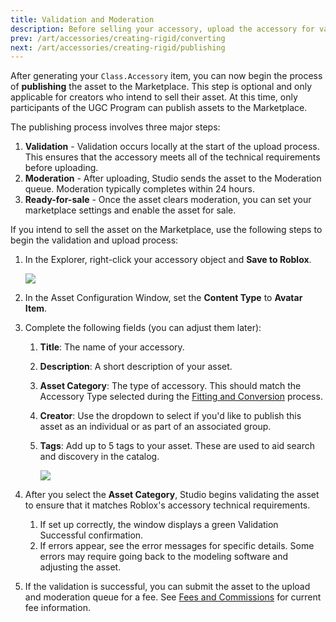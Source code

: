 ```yaml
---
title: Validation and Moderation
description: Before selling your accessory, upload the accessory for validation and moderation.
prev: /art/accessories/creating-rigid/converting
next: /art/accessories/creating-rigid/publishing
---
```


After generating your `Class.Accessory` item, you can now begin the process of **publishing** the asset to the Marketplace. This step is optional and only applicable for creators who intend to sell their asset. At this time, only participants of the UGC Program can publish assets to the Marketplace.

The publishing process involves three major steps:

1. **Validation** - Validation occurs locally at the start of the upload process. This ensures that the accessory meets all of the technical requirements before uploading.
2. **Moderation** - After uploading, Studio sends the asset to the Moderation queue. Moderation typically completes within 24 hours.
3. **Ready-for-sale** - Once the asset clears moderation, you can set your marketplace settings and enable the asset for sale.

If you intend to sell the asset on the Marketplace, use the following steps to begin the validation and upload process:

1. In the Explorer, right-click your accessory object and **Save to Roblox**.

   <img src="../../../assets/art/accessories/creating-rigid/Outliner-Save-To-Roblox.png" />

2. In the Asset Configuration Window, set the **Content Type** to **Avatar Item**.
3. Complete the following fields (you can adjust them later):

   1. **Title**: The name of your accessory.
   2. **Description**: A short description of your asset.
   3. **Asset Category**: The type of accessory. This should match the Accessory Type selected during the [Fitting and Conversion](../../../art/accessories/creating-rigid/converting.md) process.
   4. **Creator**: Use the dropdown to select if you'd like to publish this asset as an individual or as part of an associated group.
   5. **Tags**: Add up to 5 tags to your asset. These are used to aid search and discovery in the catalog.

      <img src="../../../assets/art/accessories/creating-rigid/Validation-Successful.png" />

4. After you select the **Asset Category**, Studio begins validating the asset to ensure that it matches Roblox's accessory technical requirements.
   1. If set up correctly, the window displays a green Validation Successful confirmation.
   2. If errors appear, see the error messages for specific details. Some errors may require going back to the modeling software and adjusting the asset.
5. If the validation is successful, you can submit the asset to the upload and moderation queue for a fee. See [Fees and Commissions](../../../art/marketplace/marketplace-fees-and-commissions.md) for current fee information.
